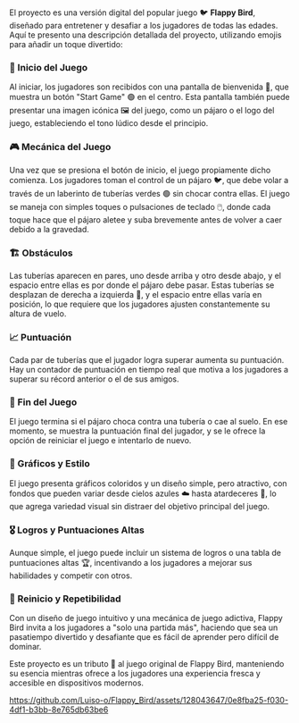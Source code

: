 El proyecto es una versión digital del popular juego 🐦 **Flappy Bird**, diseñado para entretener y desafiar a los jugadores de todas las edades. Aquí te presento una descripción detallada del proyecto, utilizando emojis para añadir un toque divertido:

### 🚀 Inicio del Juego
Al iniciar, los jugadores son recibidos con una pantalla de bienvenida 🎉, que muestra un botón "Start Game" 🟢 en el centro. Esta pantalla también puede presentar una imagen icónica 🖼️ del juego, como un pájaro o el logo del juego, estableciendo el tono lúdico desde el principio.

### 🎮 Mecánica del Juego
Una vez que se presiona el botón de inicio, el juego propiamente dicho comienza. Los jugadores toman el control de un pájaro 🐦, que debe volar a través de un laberinto de tuberías verdes 🟢 sin chocar contra ellas. El juego se maneja con simples toques o pulsaciones de teclado 🖱️, donde cada toque hace que el pájaro aletee y suba brevemente antes de volver a caer debido a la gravedad.

### 🏗️ Obstáculos
Las tuberías aparecen en pares, uno desde arriba y otro desde abajo, y el espacio entre ellas es por donde el pájaro debe pasar. Estas tuberías se desplazan de derecha a izquierda 🔄, y el espacio entre ellas varía en posición, lo que requiere que los jugadores ajusten constantemente su altura de vuelo.

### 📈 Puntuación
Cada par de tuberías que el jugador logra superar aumenta su puntuación. Hay un contador de puntuación en tiempo real que motiva a los jugadores a superar su récord anterior o el de sus amigos.

### 🛑 Fin del Juego
El juego termina si el pájaro choca contra una tubería o cae al suelo. En ese momento, se muestra la puntuación final del jugador, y se le ofrece la opción de reiniciar el juego e intentarlo de nuevo.

### 🎨 Gráficos y Estilo
El juego presenta gráficos coloridos y un diseño simple, pero atractivo, con fondos que pueden variar desde cielos azules ☁️ hasta atardeceres 🌅, lo que agrega variedad visual sin distraer del objetivo principal del juego.

### 🎖️ Logros y Puntuaciones Altas
Aunque simple, el juego puede incluir un sistema de logros o una tabla de puntuaciones altas 🏆, incentivando a los jugadores a mejorar sus habilidades y competir con otros.

### 🔄 Reinicio y Repetibilidad
Con un diseño de juego intuitivo y una mecánica de juego adictiva, Flappy Bird invita a los jugadores a "solo una partida más", haciendo que sea un pasatiempo divertido y desafiante que es fácil de aprender pero difícil de dominar.

Este proyecto es un tributo 🙌 al juego original de Flappy Bird, manteniendo su esencia mientras ofrece a los jugadores una experiencia fresca y accesible en dispositivos modernos.

https://github.com/Luiso-o/Flappy_Bird/assets/128043647/0e8fba25-f030-4df1-b3bb-8e765db63be6

